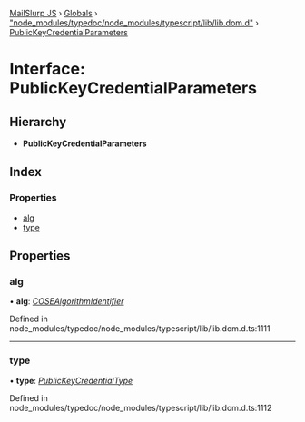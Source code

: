[MailSlurp JS](../README.md) › [Globals](../globals.md) › ["node_modules/typedoc/node_modules/typescript/lib/lib.dom.d"](../modules/_node_modules_typedoc_node_modules_typescript_lib_lib_dom_d_.md) › [PublicKeyCredentialParameters](_node_modules_typedoc_node_modules_typescript_lib_lib_dom_d_.publickeycredentialparameters.md)

# Interface: PublicKeyCredentialParameters

## Hierarchy

* **PublicKeyCredentialParameters**

## Index

### Properties

* [alg](_node_modules_typedoc_node_modules_typescript_lib_lib_dom_d_.publickeycredentialparameters.md#alg)
* [type](_node_modules_typedoc_node_modules_typescript_lib_lib_dom_d_.publickeycredentialparameters.md#type)

## Properties

###  alg

• **alg**: *[COSEAlgorithmIdentifier](../modules/_node_modules_typedoc_node_modules_typescript_lib_lib_dom_d_.md#cosealgorithmidentifier)*

Defined in node_modules/typedoc/node_modules/typescript/lib/lib.dom.d.ts:1111

___

###  type

• **type**: *[PublicKeyCredentialType](../modules/_node_modules_typedoc_node_modules_typescript_lib_lib_dom_d_.md#publickeycredentialtype)*

Defined in node_modules/typedoc/node_modules/typescript/lib/lib.dom.d.ts:1112
